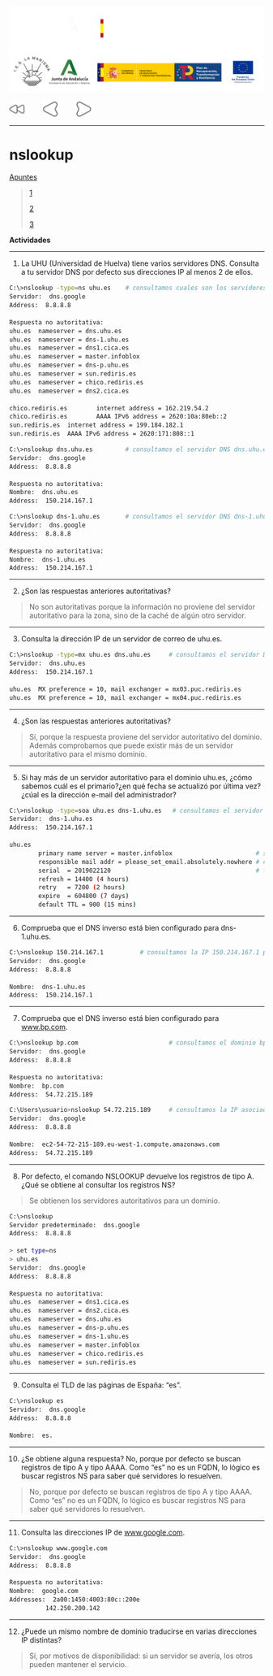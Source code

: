 ![](/.resGen/_bannerD.png#gh-dark-mode-only)
![](/.resGen/_bannerL.png#gh-light-mode-only)

<a href="/Tema2/readme.md"><img src="/.resGen/_back.svg" width="30"></a>
&emsp;&emsp;
<a href="2.md"><img src="/.resGen/_arrow_r.svg" width="30"></a>
&emsp;&emsp;
<a href="4.md"><img src="/.resGen/_arrow.svg" width="30"></a>

---

# nslookup

[Apuntes](3.1.md)

> [1](http://www.thegeekstuff.com/2012/07/nslookup-examples/)
> 
> [2](https://www.cloudns.net/blog/10-most-used-nslookup-commands/)
> 
> [3](https://www.zytrax.com/books/dns/ch8/soa.html)

**Actividades**

---
1. La UHU (Universidad de Huelva) tiene varios servidores DNS. Consulta a tu servidor DNS por defecto sus direcciones IP al menos 2 de ellos.

```Bash
C:\>nslookup -type=ns uhu.es    # consultamos cuales son los servidores DNS de uhu.es
Servidor:  dns.google
Address:  8.8.8.8

Respuesta no autoritativa:
uhu.es  nameserver = dns.uhu.es
uhu.es  nameserver = dns-1.uhu.es
uhu.es  nameserver = dns1.cica.es
uhu.es  nameserver = master.infoblox
uhu.es  nameserver = dns-p.uhu.es
uhu.es  nameserver = sun.rediris.es
uhu.es  nameserver = chico.rediris.es
uhu.es  nameserver = dns2.cica.es

chico.rediris.es        internet address = 162.219.54.2
chico.rediris.es        AAAA IPv6 address = 2620:10a:80eb::2
sun.rediris.es  internet address = 199.184.182.1
sun.rediris.es  AAAA IPv6 address = 2620:171:808::1
```

```bash
C:\>nslookup dns.uhu.es         # consultamos el servidor DNS dns.uhu.es
Servidor:  dns.google
Address:  8.8.8.8

Respuesta no autoritativa:
Nombre:  dns.uhu.es
Address:  150.214.167.1
```

```bash
C:\>nslookup dns-1.uhu.es       # consultamos el servidor DNS dns-1.uhu.es
Servidor:  dns.google
Address:  8.8.8.8

Respuesta no autoritativa:
Nombre:  dns-1.uhu.es
Address:  150.214.167.1
```

---
2. ¿Son las respuestas anteriores autoritativas?

> No son autoritativas porque la información no proviene del servidor autoritativo para la zona, sino de la caché de algún otro servidor.

---
3. Consulta la dirección IP de un servidor de correo de uhu.es.

```bash
C:\>nslookup -type=mx uhu.es dns.uhu.es     # consultamos el servidor DNS dns.uhu.es mediante el DNS dns-1.uhu.es
Servidor:  dns.uhu.es
Address:  150.214.167.1

uhu.es  MX preference = 10, mail exchanger = mx03.puc.rediris.es
uhu.es  MX preference = 10, mail exchanger = mx04.puc.rediris.es
```

---
4. ¿Son las respuestas anteriores autoritativas? 

> Sí, porque la respuesta proviene del servidor autoritativo del dominio. Además comprobamos que puede existir más de un servidor autoritativo para el mismo dominio.

---
5. Si hay más de un servidor autoritativo para el dominio uhu.es, ¿cómo sabemos cuál es el primario?¿en qué fecha se actualizó por última vez?¿cúal es la dirección e-mail del administrador?



```bash
C:\>nslookup -type=soa uhu.es dns-1.uhu.es   # consultamos el servidor DNS dns.uhu.es mediante el DNS dns-1.uhu.es
Servidor:  dns-1.uhu.es
Address:  150.214.167.1

uhu.es
        primary name server = master.infoblox                       # servidor primario
        responsible mail addr = please_set_email.absolutely.nowhere # correo del administrador
        serial  = 2019022120                                        # fecha de actualización (21-02-2019 Versión 20)
        refresh = 14400 (4 hours)
        retry   = 7200 (2 hours)
        expire  = 604800 (7 days)
        default TTL = 900 (15 mins)
```

---
6. Comprueba que el DNS inverso está bien configurado para dns-1.uhu.es.

```bash
C:\>nslookup 150.214.167.1          # consultamos la IP 150.214.167.1 para obtener el nombre del servidor asociado
Servidor:  dns.google
Address:  8.8.8.8

Nombre:  dns-1.uhu.es
Address:  150.214.167.1
```

---
7. Comprueba que el DNS inverso está bien configurado para www.bp.com.

```bash
C:\>nslookup bp.com                         # consultamos el dominio bp.com para obtener la IP asociada
Servidor:  dns.google
Address:  8.8.8.8

Respuesta no autoritativa:
Nombre:  bp.com
Address:  54.72.215.189
```

```bash
C:\Users\usuario>nslookup 54.72.215.189     # consultamos la IP asociada para obtener el nombre del servidor
Servidor:  dns.google
Address:  8.8.8.8

Nombre:  ec2-54-72-215-189.eu-west-1.compute.amazonaws.com
Address:  54.72.215.189
```

---
8. Por defecto, el comando NSLOOKUP devuelve los registros de tipo A. ¿Qué se obtiene al consultar los registros NS?

> Se obtienen los servidores autoritativos para un dominio.

```bash
C:\>nslookup
Servidor predeterminado:  dns.google
Address:  8.8.8.8

> set type=ns
> uhu.es
Servidor:  dns.google
Address:  8.8.8.8

Respuesta no autoritativa:
uhu.es  nameserver = dns1.cica.es
uhu.es  nameserver = dns2.cica.es
uhu.es  nameserver = dns.uhu.es
uhu.es  nameserver = dns-p.uhu.es
uhu.es  nameserver = dns-1.uhu.es
uhu.es  nameserver = master.infoblox
uhu.es  nameserver = chico.rediris.es
uhu.es  nameserver = sun.rediris.es
```

---
9. Consulta el TLD de las páginas de España: “es”.

```bash
C:\>nslookup es
Servidor:  dns.google
Address:  8.8.8.8

Nombre:  es.
```

---
10. ¿Se obtiene alguna respuesta? No, porque por defecto se buscan registros de tipo A y tipo AAAA. Como “es” no es un FQDN, lo lógico es buscar registros NS para saber qué servidores lo resuelven.

> No, porque por defecto se buscan registros de tipo A y tipo AAAA. Como “es” no es un FQDN, lo lógico es buscar registros NS para saber qué servidores lo resuelven.

---
11. Consulta las direcciones IP de www.google.com.

```bash
C:\>nslookup www.google.com
Servidor:  dns.google
Address:  8.8.8.8

Respuesta no autoritativa:
Nombre:  google.com
Addresses:  2a00:1450:4003:80c::200e
          142.250.200.142
```

---
12. ¿Puede un mismo nombre de dominio traducirse en varias direcciones IP distintas? 

> Sí, por motivos de disponibilidad: si un servidor se avería, los otros pueden mantener el servicio.